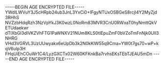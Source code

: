 -----BEGIN AGE ENCRYPTED FILE-----
YWdlLWVuY3J5cHRpb24ub3JnL3YxCi0+IFgyNTUxOSBGeS8rcjI4Y2MyZjd3RHhS
NVZzbHdqRzh3NzVpYkJ3K0wzL0NoRm83MVR3CnU0RWxaT0hyNmttQkVETUdaekwr
dTlXbGI3dlVKZVhFTG1PaWNXV21NUm8KLS0tIEpuZmF0bVZoTmFnNjk0Ull3NHRG
VHd3VGRVL3UzUUwyakx6eUpDb3k2N0kKlW55q9Cma+YW0t7gs70+wP+kqV6uIp3H
FHqUiEhCOuWr1C4/LyzGXCTx02W60KFKnkBa7rvhsEKsTEbTJEAU5mDn
-----END AGE ENCRYPTED FILE-----
